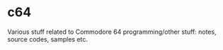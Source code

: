 # c64
Various stuff related to Commodore 64 programming/other stuff: notes, source codes, samples etc.
